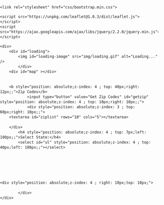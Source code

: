 <!DOCTYPE html>
<html>
<head>
<meta charset=utf-8 />
<title>Interactive Map :Selection of Zip Codes of All States</title>
<meta name='viewport' content='initial-scale=1,maximum-scale=1,user-scalable=no' />
 <link rel="stylesheet" href="https://unpkg.com/leaflet@1.6.0/dist/leaflet.css"
   integrity="sha512-xwE/Az9zrjBIphAcBb3F6JVqxf46+CDLwfLMHloNu6KEQCAWi6HcDUbeOfBIptF7tcCzusKFjFw2yuvEpDL9wQ=="
   crossorigin=""/>
 <!-- Make sure you put this AFTER Leaflet's CSS -->
 <script src="https://unpkg.com/leaflet@1.6.0/dist/leaflet.js"
   integrity="sha512-gZwIG9x3wUXg2hdXF6+rVkLF/0Vi9U8D2Ntg4Ga5I5BZpVkVxlJWbSQtXPSiUTtC0TjtGOmxa1AJPuV0CPthew=="
   crossorigin=""></script>
    
    <link rel="stylesheet" href="css/bootstrap.min.css">
  <link rel="stylesheet" href="css/leaflet.css" />
  <link rel="stylesheet" href="css/MarkerCluster.Default.css">
  <link rel="stylesheet" href="https://use.fontawesome.com/releases/v5.8.1/css/all.css">
  <link href="https://fonts.googleapis.com/css?family=Titillium+Web|Oswald" rel="stylesheet">
  <link href="css/c3.min.css" rel="stylesheet">
  <link rel="stylesheet" href="css/simplebar.css" />
  <link rel="stylesheet" href="https://cdnjs.cloudflare.com/ajax/libs/animate.css/3.7.2/animate.min.css">
  <link href="css/bootstrap4-toggle.min.css" rel="stylesheet">
  <link rel="stylesheet" href="css/main.css">
  <link rel="stylesheet" href="css/mobile.css">
  <link rel="icon" href="img/favicon.ico" type="image/x-icon">
    <link rel="stylesheet" href="src/leaflet-search.css" />
    
    
  <script src="js/d3.js"></script>
  <script src="js/c3.min.js"></script>
  
  <script src="js/leaflet.markercluster.js"></script>
  <script src="js/leaflet-polygon.fillPattern.js"></script>
  <script src="js/topojson.v1.min.js"></script>
  <script src="js/chroma.min.js"></script>
  
  <script type="text/javascript" src="js/jquery.sparkline.min.js"></script>
  <script src="js/bootstrap.min.js"></script>
  <script src="js/bootstrap4-toggle.min.js"></script>
  <script src="js/simplebar.min.js"></script>
    <script src="https://unpkg.com/leaflet@1.0.3/dist/leaflet.js"></script>
    <script src="https://ajax.googleapis.com/ajax/libs/jquery/2.2.0/jquery.min.js"></script>
    
   <script src="src/leaflet-search.js"></script> 
   <script src="data/us-states.js"></script> 
    
 <style>
     
     
  body { margin:0; padding:0; }
  #map { position: relative;
z-index: 0;
background-color: #ffffff00;
height: 600px;
width: 1050px;};

  
#loading {
  width: 100%;
  height: 100%;
  top: 0;
  left: 0;
  position: fixed;
  display: block;
  opacity: 0.7;
  background-color: #fff;
  z-index: 99;
  text-align: center;
}

#loading-image {
  position: absolute;
  top: 250px;
  left: 480px;
  z-index: 100;
}     
     
     
</style>
</head>
<body>
    
    
  
    <div>
        <div id="loading">
            <img id="loading-image" src="img/loading.gif" alt="Loading..." />
            </div>
        <div id="map" ></div>
           
            
        <b style="position: absolute;z-index: 4 ; top: 40px;right: 12px;;">Zip Codes</b>
                <input type="button" value="Get Zip Codes" id="getzip" style="position: absolute;z-index: 4 ; top: 10px;right: 10px;;">
                <div style="position: absolute;z-index: 3 ; top: 60px;right: 10px;;">
        <textarea id="ziplist" rows="10" cols="5"></textarea>
        
        </div>
            <h4 style="position: absolute;z-index: 4 ; top: 7px;left: 180px;;">Select State:</h4>
            <select id="ul" style="position: absolute;z-index: 4 ; top: 40px;left: 180px;;"></select>
        
    
            
	


    <div style="position: absolute;z-index: 4 ; right: 10px;top: 10px;">
                
            </div>
    </div>
        
    

    

    
    

<script>
var states = us_states;
 $(document).ready(function() {   
    

// Layergoup of selected Layers     
     
let queue = L.layerGroup();
// array to pass to hightlight the layers upon map loading
     
inputzip = ['62838','62284','62885'];  

     
     
     
// map     

var map = L.map('map',{attributionControl: false,zoomControl:false,center: [39.82, -98.58],
    zoom: 5,
	attribution : false,
		zoomSnap: 0
});
L.tileLayer('https://api.mapbox.com/styles/v1/mapbox/light-v8/tiles/256/{z}/{x}/{y}@2x?access_token=pk.eyJ1IjoicHJpbnRjb25kaXRpb24iLCJhIjoiY2p5bm5zd25jMHNhODNtbzIzMnE1cjlrayJ9.HQqqXJJJOza-67HUIHooPA', {
    maxZoom: 18,
	

}).addTo(map);

    
new L.control.scale().addTo(map);    
 
$(document).ready(function(){    
    
    
    let  statelist = document.getElementById('ul');
     
     var featuresLayer = new L.GeoJSON(states,{
             onEachFeature: function(feature, qlayer) {
                
                 
                     let stateitem = document.createElement('option');
   
                 stateitem.innerHTML = feature.properties.name;
                 statelist.appendChild(stateitem);
                 
                     
                 
             }
         });
    
      
     $("#ul").change(function(){
         var selValue = $(this).val();
         if(selValue=='Alaska'){
          var as= map.flyTo([ 64.200828, -149.493680], 9)
          map.fitbound(as);
         }
         if(selValue=='Arizona'){
          var as= map.flyTo([ 34.048930, -111.093771], 9)
          map.fitbound(as);
         }
         if(selValue=='Arkansas'){
          var as= map.flyTo([  35.201050, -91.831833], 9)
          map.fitbound(as);
         } if(selValue=='California'){
          var as= map.flyTo([  36.778258,-119.417936],9)
          map.fitbound(as);
         } if(selValue=='Colorado'){
          var as= map.flyTo([  39.548281,-105.790994],9)
          map.fitbound(as);
         } if(selValue=='Connecticut'){
          var as= map.flyTo([  41.603215, -73.087848,14],9)
          
         } if(selValue=='Delaware'){
          var as= map.flyTo([ 38.910832, -75.527670],9)
          map.fitbound(as);
         } if(selValue=='District of Columbia'){
          var as= map.flyTo([  38.907192, -77.036870],9)
          map.fitbound(as);
         } if(selValue=='Florida'){
          var as= map.flyTo([  27.664826, -81.515753],9)
          map.fitbound(as);
         } if(selValue=='Georgia'){
          var as= map.flyTo([  32.163726,  -82.900075],9)
          map.fitbound(as);
         } if(selValue=='Hawaii'){
          var as= map.flyTo([   19.897289, -155.581042],9)
          map.fitbound(as);
         } if(selValue=='Idaho'){
          var as= map.flyTo([   44.057113,  -114.765311],9)
          map.fitbound(as);
         } if(selValue=='Illinois'){
          var as= map.flyTo([   40.633125,  -89.398528],9)
          map.fitbound(as);
         } if(selValue=='Indiana'){
          var as= map.flyTo([  40.315986,  -86.569101],9)
          map.fitbound(as);
         } if(selValue=='Iowa'){
          var as= map.flyTo([   41.984135,  -93.156953],9)
          map.fitbound(as);
         } if(selValue=='Kansas'){
          var as= map.flyTo([   39.012113,  -98.481494],9)
          map.fitbound(as);
         } if(selValue=='Kentucky'){
          var as= map.flyTo([   37.839333,  -84.270018],9)
          map.fitbound(as)
         } if(selValue=='Louisiana'){
          var as= map.flyTo([   30.993662,  -91.952199],9)
          map.fitbound(as);
         } if(selValue=='Maine'){
          var as= map.flyTo([   45.253781,  -69.445469],9)
          map.fitbound(as);
         } if(selValue=='Maryland'){
          var as= map.flyTo([   39.045754,  -76.641270],9)
          map.fitbound(as);
         } if(selValue=='Massachusetts'){
          var as= map.flyTo([  42.407008,  -71.382763],9)
          map.fitbound(as);
         } if(selValue=='Michigan'){
          var as= map.flyTo([  44.292843,  -85.434922],9)
          map.fitbound(as);
         } if(selValue=='Minnesota'){
          var as= map.flyTo([   46.728805,  -94.683012],9)
          map.fitbound(as);
         } if(selValue=='Mississippi'){
          var as= map.flyTo([   32.358659,  -89.399873],9)
          map.fitbound(as);
         } if(selValue=='Missouri'){
          var as= map.flyTo([   37.947784,  -91.824422],9)
          map.fitbound(as);
         } if(selValue=='Montana'){
          var as= map.flyTo([   46.802770, -110.188419],9)
          map.fitbound(as);
         } if(selValue=='Nebraska'){
          var as= map.flyTo([   41.508289,  -99.931186],9)
          map.fitbound(as);
         } if(selValue=='Nevada'){
          var as= map.flyTo([   38.815611,  -116.340559],9)
          map.fitbound(as);
         }if(selValue=='New Hampshire'){
          var as= map.flyTo([    43.191631,  -71.597157],9)
          map.fitbound(as);
         }
         if(selValue=='New Jersey'){
          var as= map.flyTo([    40.058873,  -74.405176],9)
          map.fitbound(as);
         }
         if(selValue=='New Mexico'){
          var as= map.flyTo([    34.520966,  -105.864311],9)
          map.fitbound(as);
         }
         if(selValue=='New York'){
          var as= map.flyTo([    40.712031,  -74.010082],9)
          map.fitbound(as);
         }
         if(selValue=='North Carolina'){
          var as= map.flyTo([    35.759574,  -79.019299],9)
          map.fitbound(as);
         }
         if(selValue=='North Dakota'){
          var as= map.flyTo([    47.551493,  -101.002012],9)
          map.fitbound(as);
         }
         if(selValue=='Ohio'){
          var as= map.flyTo([    40.422965,  -82.920857],9)
          map.fitbound(as);
         }
         if(selValue=='Oklahoma'){
          var as= map.flyTo([    35.467560,  -97.516428],9)
          map.fitbound(as);
         }
         if(selValue=='Oregon'){
          var as= map.flyTo([    43.795411,  -120.528103],9)
          map.fitbound(as);
         }
         if(selValue=='Pennsylvania'){
          var as= map.flyTo([    41.203322,  -77.194525],9)
          map.fitbound(as);
         }
         if(selValue=='Rhode Island'){
          var as= map.flyTo([    41.580081,  -71.477632],9)
          map.fitbound(as);
         }
         if(selValue=='South Carolina'){
          var as= map.flyTo([   33.836081,  -81.163725],9)
          map.fitbound(as);
         }
         if(selValue=='South Dakota'){
          var as= map.flyTo([    43.959794,  -99.882178],9)
          map.fitbound(as);
         }
         if(selValue=='Tennessee'){
          var as= map.flyTo([   38.815611,  -116.340559],9)
          map.fitbound(as);
         }
         if(selValue=='Texas'){
          var as= map.flyTo([    31.733546,  -99.835492],9)
          map.fitbound(as);
         }
         if(selValue=='Utah'){
          var as= map.flyTo([    39.320758,  -111.093378],9)
          map.fitbound(as);
         }
         if(selValue=='Vermont'){
          var as= map.flyTo([     44.558804,-72.577841  ],9)
          map.fitbound(as);
         }
         if(selValue=='Virginia'){
          var as= map.flyTo([37.431573,  -78.656896],9)
          map.fitbound(as);
         }
         if(selValue=='Washington'){
          var as= map.flyTo([    47.750950,  -120.739555],9)
          map.fitbound(as);
         }
         if(selValue=='West Virginia'){
          var as= map.flyTo([    38.597627,  -80.454904],9)
          map.fitbound(as);
         }
         if(selValue=='Wisconsin'){
          var as= map.flyTo([    43.784439,  -88.787868],9)
          map.fitbound(as);
         }
         if(selValue=='Wyoming'){
          var as= map.flyTo([    43.076213,  -107.283924],9)
          map.fitbound(as);
         }
         if(selValue=='Puerto Rico'){
          var as= map.flyTo([    18.220833,  -66.590149],9)
          map.fitbound(as);
         }
        
 
 
         
     });
 
   });
 
 


 // styles for layers
     
function style(feature) {
    return {
        fillColor: 'lightyellow', 
        fillOpacity: 0.1,  
        weight: 0.2,
        opacity: 1,
        color: 'orange',
        dashArray: ' '
    };
}
    var defaultstyle = {fillColor: 'lightyellow', 
        fillOpacity: 0.1,  
        weight: 0.2,
        opacity: 1,
        color: 'orange',
        dashArray: ' '};
    
	var highlight = {
		'fillColor': 'yellow',
        'fillOpacity': 0.4,
		'weight': 0.3,
		'opacity': 1
	};
    
    
     
     
    
function forEachFeature(feature, layer) {

    for(var i=0;i<inputzip.length+1;i++){
  if (feature.properties.ZCTA5CE10 == inputzip[i] ) {
        layer.setStyle(highlight);
    }
    }
    
    
    
           (function(layer, properties) {
     
      layer.on("mouseover", function (e) {
       
        
     
        var popup = $("<div></div>", {
            id: "Zipcode" + properties.ZCTA5CE10,
            css: {
                position : "absolute",
                bottom: "85px",
                left: "50px",
                zIndex: 1002,
               padding: "6px 8px",
                font: "14px/16px Arial, Helvetica, sans-serif", 
                
                background: "orange",
                
                boxshadow: "0 0 15px rgba(0,0,0,0.2)",
                borderradius: "5px"
            }
        });
       
        var hed = $("<div></div>", {
            text: "ZipCode " + properties.ZCTA5CE10 ,
            css: {fontSize: "16px", marginBottom: "3px"}
        }).appendTo(popup);
       
        popup.appendTo("#map");
      });
    
      layer.on("mouseout", function (e) {
     
        
      
        $("#popup-" + properties.ZCTA5CE10).remove();
      });
      
    })(layer, feature.properties);
    
    
    
    
    
    
    
            layer.on("click", function (e) { 
                
                //stateLayer.setStyle(style); 
               
                if(queue.hasLayer(layer)){
                    
                queue.removeLayer(layer);
                queue.eachLayer(function(layerq) {
                    
	               layerq.setStyle({
                        'color': 'red',
			fillOpacity: 0.2,
			fillColor: 'red'
                    });
                });
            } else {
                queue.addLayer(layer)
                
                //stateLayer.setStyle(style);
                      queue.eachLayer(function(layerq) {
	
                      layerq.setStyle({
                        'color': 'red',
			fillOpacity: 0.2,
			fillColor: 'red'
                      });
                    });
                
                
            }
                
            
            });


}
     let  ziplist = document.getElementById('ziplist');
     var selectedgeo = queue.toGeoJSON();
$(document).ready(function(){    
    $('#getzip').click(function(){
        
        
       

        
            
        
   
    
    var featuresLayer = new L.GeoJSON(selectedgeo,{
			onEachFeature: function(feature, qlayer) {
               
				
                
                
                
                
                
                    let zipitem = document.createElement('li');
  
                zipitem.innerHTML = feature.properties.ZCTA5CE10;
                ziplist.appendChild(zipitem);
                
					
				
			}
		});
   
  });
  });
   
    

    
    
    
//var selectedlayers = L.geoJson(null, {onEachFeature : forEachSelectedFeature });
    
    
    
    //alert(feature.properties.ZCTA5CE10);
    
var stateLayer = L.geoJson(null, {onEachFeature: forEachFeature, style: style});

	
$.getJSON("data/zipcodes.geojson", function(data) {
        stateLayer.addData(data);
   
     $('#loading').fadeOut("medium");
});
  stateLayer.addTo(map); 
     queue.addTo(map);
     
    /////////////////////////////////////////////////////////////////
    
       
    
   ////////////////////////////////////////////////////// 
    new L.Control.Zoom({ position: 'bottomright' }).addTo(map);
    var searchControl = new L.Control.Search({
		layer: stateLayer,
		propertyName: "ZCTA5CE10",
		marker: false,
        collapsed : false,
        placeholder: "Enter Zipcode",
		
		}
	).addTo(map);
     
     
     
     
     
    searchControl.on('search:locationfound', function(e) {
		
		//console.log('search:locationfound', );

		//map.removeLayer(this._markerSearch)
        map.fitBounds(e.layer.getBounds());
		e.layer.setStyle(highlight);
		if(e.layer._popup)
			e.layer.openPopup();

	});

    
var gray = L.tileLayer('https://{s}.basemaps.cartocdn.com/light_all/{z}/{x}/{y}@2x.png').addTo(map);
    var dark = L.tileLayer('https://{s}.basemaps.cartocdn.com/dark_all/{z}/{x}/{y}@2x.png');
    var satellite =
      L.tileLayer('https://server.arcgisonline.com/ArcGIS/rest/services/World_Imagery/MapServer/tile/{z}/{y}/{x}');

    var baseLayers = {
      'Light': gray,
        'Dark': dark,
      'Satellite': satellite
    }
    new L.control.layers(baseLayers, {
        "Zipcodes": stateLayer,
        "Selected Zipcodes": queue,
        
      }, {
        collapsed: false
      }).addTo(map);

     
     
     

    
   
    
    
    

    
 });   
</script>
</body>
</html>
